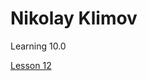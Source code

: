 # Nikolay Klimov
Learning 10.0

[Lesson 12](kn40r.github.io/lesson_12/index.hml "Есть неточности, form input + footer button center")
